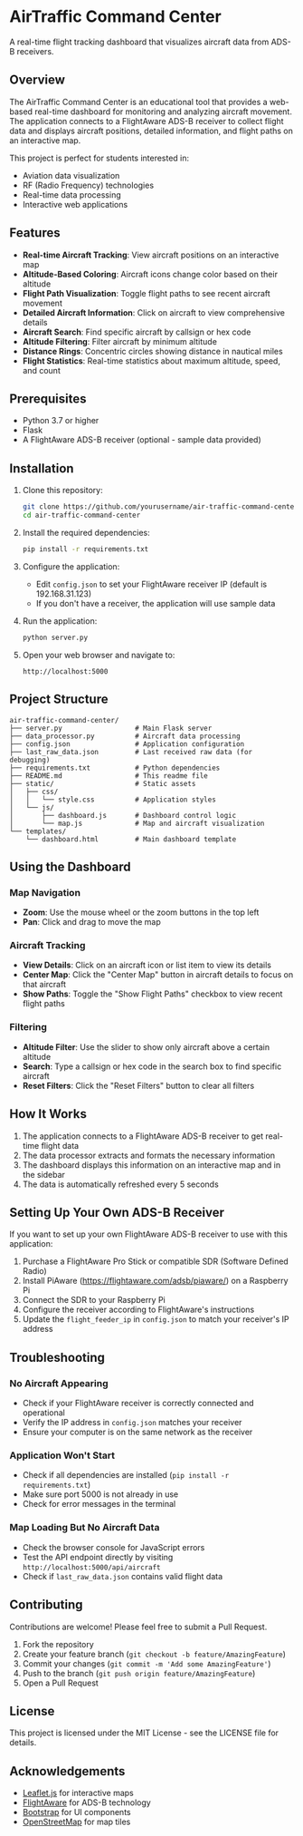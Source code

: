# AirTraffic Command Center

A real-time flight tracking dashboard that visualizes aircraft data from ADS-B receivers.

## Overview

The AirTraffic Command Center is an educational tool that provides a web-based real-time dashboard for monitoring and analyzing aircraft movement. The application connects to a FlightAware ADS-B receiver to collect flight data and displays aircraft positions, detailed information, and flight paths on an interactive map.

This project is perfect for students interested in:
- Aviation data visualization
- RF (Radio Frequency) technologies
- Real-time data processing
- Interactive web applications

## Features

- **Real-time Aircraft Tracking**: View aircraft positions on an interactive map
- **Altitude-Based Coloring**: Aircraft icons change color based on their altitude
- **Flight Path Visualization**: Toggle flight paths to see recent aircraft movement
- **Detailed Aircraft Information**: Click on aircraft to view comprehensive details
- **Aircraft Search**: Find specific aircraft by callsign or hex code
- **Altitude Filtering**: Filter aircraft by minimum altitude
- **Distance Rings**: Concentric circles showing distance in nautical miles
- **Flight Statistics**: Real-time statistics about maximum altitude, speed, and count

## Prerequisites

- Python 3.7 or higher
- Flask
- A FlightAware ADS-B receiver (optional - sample data provided)

## Installation

1. Clone this repository:
   ```bash
   git clone https://github.com/yourusername/air-traffic-command-center.git
   cd air-traffic-command-center
   ```

2. Install the required dependencies:
   ```bash
   pip install -r requirements.txt
   ```

3. Configure the application:
   - Edit `config.json` to set your FlightAware receiver IP (default is 192.168.31.123)
   - If you don't have a receiver, the application will use sample data

4. Run the application:
   ```bash
   python server.py
   ```

5. Open your web browser and navigate to:
   ```
   http://localhost:5000
   ```

## Project Structure

```
air-traffic-command-center/
├── server.py                  # Main Flask server
├── data_processor.py          # Aircraft data processing
├── config.json                # Application configuration
├── last_raw_data.json         # Last received raw data (for debugging)
├── requirements.txt           # Python dependencies
├── README.md                  # This readme file
├── static/                    # Static assets
│   ├── css/
│   │   └── style.css          # Application styles
│   └── js/
│       ├── dashboard.js       # Dashboard control logic
│       └── map.js             # Map and aircraft visualization
└── templates/                 
    └── dashboard.html         # Main dashboard template
```

## Using the Dashboard

### Map Navigation
- **Zoom**: Use the mouse wheel or the zoom buttons in the top left
- **Pan**: Click and drag to move the map

### Aircraft Tracking
- **View Details**: Click on an aircraft icon or list item to view its details
- **Center Map**: Click the "Center Map" button in aircraft details to focus on that aircraft
- **Show Paths**: Toggle the "Show Flight Paths" checkbox to view recent flight paths

### Filtering
- **Altitude Filter**: Use the slider to show only aircraft above a certain altitude
- **Search**: Type a callsign or hex code in the search box to find specific aircraft
- **Reset Filters**: Click the "Reset Filters" button to clear all filters

## How It Works

1. The application connects to a FlightAware ADS-B receiver to get real-time flight data
2. The data processor extracts and formats the necessary information
3. The dashboard displays this information on an interactive map and in the sidebar
4. The data is automatically refreshed every 5 seconds

## Setting Up Your Own ADS-B Receiver

If you want to set up your own FlightAware ADS-B receiver to use with this application:

1. Purchase a FlightAware Pro Stick or compatible SDR (Software Defined Radio)
2. Install PiAware (https://flightaware.com/adsb/piaware/) on a Raspberry Pi
3. Connect the SDR to your Raspberry Pi
4. Configure the receiver according to FlightAware's instructions
5. Update the `flight_feeder_ip` in `config.json` to match your receiver's IP address

## Troubleshooting

### No Aircraft Appearing
- Check if your FlightAware receiver is correctly connected and operational
- Verify the IP address in `config.json` matches your receiver
- Ensure your computer is on the same network as the receiver

### Application Won't Start
- Check if all dependencies are installed (`pip install -r requirements.txt`)
- Make sure port 5000 is not already in use
- Check for error messages in the terminal

### Map Loading But No Aircraft Data
- Check the browser console for JavaScript errors
- Test the API endpoint directly by visiting `http://localhost:5000/api/aircraft`
- Check if `last_raw_data.json` contains valid flight data

## Contributing

Contributions are welcome! Please feel free to submit a Pull Request.

1. Fork the repository
2. Create your feature branch (`git checkout -b feature/AmazingFeature`)
3. Commit your changes (`git commit -m 'Add some AmazingFeature'`)
4. Push to the branch (`git push origin feature/AmazingFeature`)
5. Open a Pull Request

## License

This project is licensed under the MIT License - see the LICENSE file for details.

## Acknowledgements

- [Leaflet.js](https://leafletjs.com/) for interactive maps
- [FlightAware](https://flightaware.com/) for ADS-B technology
- [Bootstrap](https://getbootstrap.com/) for UI components
- [OpenStreetMap](https://www.openstreetmap.org/) for map tiles
